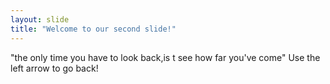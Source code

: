 ```yaml
---
layout: slide
title: "Welcome to our second slide!"
---
```

"the only time you have to look back,is t see how far you've come"
Use the left arrow to go back!
